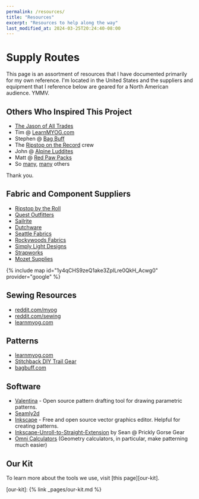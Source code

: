 ```yaml
---
permalink: /resources/
title: "Resources"
excerpt: "Resources to help along the way"
last_modified_at: 2024-03-25T20:24:40-08:00
---
```


# Supply Routes

This page is an assortment of resources that I have documented primarily for my own reference. I'm located in the United States and the suppliers and equipment that I reference below are geared for a North American audience. YMMV. 

## Others Who Inspired This Project

* [The Jason of All Trades](https://www.youtube.com/@thejasonofalltrades/)
* Tim @ [LearnMYOG.com](https://learnmyog.com/)
* Stephen @ [Bag Buff](https://www.bagbuff.com/)
* The [Ripstop on the Record](https://ripstopbytheroll.com/pages/podcast) crew
* John @ [Alpine Luddites](https://www.instagram.com/alpine_luddites/?hl=en)
* Matt @ [Red Paw Packs](https://redpawpacks.com/)
* So [many](https://www.reddit.com/r/myog), [many](https://www.instagram.com/explore/tags/myog/) others

Thank you.

## Fabric and Component Suppliers

* [Ripstop by the Roll](https://ripstopbytheroll.com/)
* [Quest Outfitters](https://www.questoutfitters.com/)
* [Sailrite](https://www.sailrite.com/)
* [Dutchware](https://dutchwaregear.com/)
* [Seattle Fabrics](https://www.seattlefabrics.com/)
* [Rockywoods Fabrics](https://www.rockywoods.com/)
* [Simply Light Designs](https://simplylightdesigns.com/)
* [Strapworks](https://www.strapworks.com/)
* [Mozet Supplies](https://mozetsupplies.ca/)

{% include map id="1y4qCHS9zeQ1ake3ZpILre0QkH_Acwg0" provider="google" %}

## Sewing Resources

* [reddit.com/myog](https://www.reddit.com/r/myog/)
* [reddit.com/sewing](https://www.reddit.com/r/sewing/)
* [learnmyog.com](https://learnmyog.com/)

## Patterns

* [learnmyog.com](https://learnmyog.com/)
* [Stitchback DIY Trail Gear](https://www.stitchbackgear.com/)
* [bagbuff.com](https://www.bagbuff.com/)

## Software

* [Valentina](https://smart-pattern.com.ua/en/valentina/download/) - Open source pattern drafting tool for drawing parametric patterns.
* [Seamly2d](https://seamly.io/)
* [Inkscape](https://inkscape.org/) - Free and open source vector graphics editor. Helpful for creating patterns.
* [Inkscape-Unroll-to-Straight-Extension](https://github.com/pricklygorse/Inkscape-Unroll-to-Straight-Extension) by Sean @ Prickly Gorse Gear
* [Omni Calculators](https://www.omnicalculator.com/math/) (Geometry calculators, in particular, make patterning much easier)

## Our Kit

To learn more about the tools we use, visit [this page][our-kit].

[our-kit]: {% link _pages/our-kit.md %}
